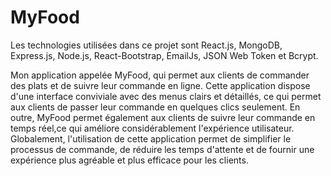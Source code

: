 # MyFood
Les technologies utilisées dans ce projet sont React.js, MongoDB, Express.js, Node.js, React-Bootstrap, EmailJs, JSON Web Token et Bcrypt.



Mon application appelée MyFood, qui permet aux clients de commander des plats et de suivre leur commande en ligne. Cette application dispose d'une interface conviviale avec des menus clairs et détaillés, ce qui permet aux clients de passer leur commande en quelques clics seulement. En outre, MyFood permet également aux clients de suivre leur commande en temps réel,ce qui améliore considérablement l'expérience utilisateur. Globalement, l'utilisation de cette application permet de simplifier le processus de commande, de réduire les temps d'attente et de fournir une expérience plus agréable et plus efficace pour les clients.
